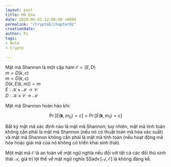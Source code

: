 ```yaml
---
layout: post
title: Mã hóa
date: 2019-06-01 12:00:00 +0000
permalink: "/CryptoE/chapter02"
creationdate:
author: Pi
tags:
- Note
- Crypto

---
```


Mật mã Shannon là một cặp hàm $\mathcal{E}=(E, D)$\
$m=D(k, c)$\
$m=D(k, c)$\
$D(k, E(k, m))=m$\
$E : \mathcal{K} \times \mathcal{M} \rightarrow \mathcal{C}$\
$D : \mathcal{K} \times \mathcal{C} \rightarrow \mathcal{M}$


Mật mã Shannon hoàn hảo khi:

$$
\operatorname{Pr}\left[E\left(\mathbf{k}, m_{0}\right)=c\right]=\operatorname{Pr}\left[E\left(\mathbf{k}, m_{1}\right)=c\right]
$$


Bất kỳ mật mã xác định nào là mật mã Shannon; tuy nhiên, mật mã tính toán không cần phải là mật mã Shannon (nếu nó có thuật toán mã hóa xác suất) và mật mã Shannon không cần phải là mật mã tính toán (nếu hoạt động mã hóa hoặc giải mã của nó không có triển khai sinh thái).

Một mật mã $\mathcal{E}$ là an toàn về mặt ngữ nghĩa nếu đối với tất cả các đối thủ sinh thái $\mathcal{A}$, giá trị lợi thế về mặt ngữ nghĩa $\operatorname{SSadv}[\mathcal{A}, \mathcal{E}]$ là không đáng kể.





